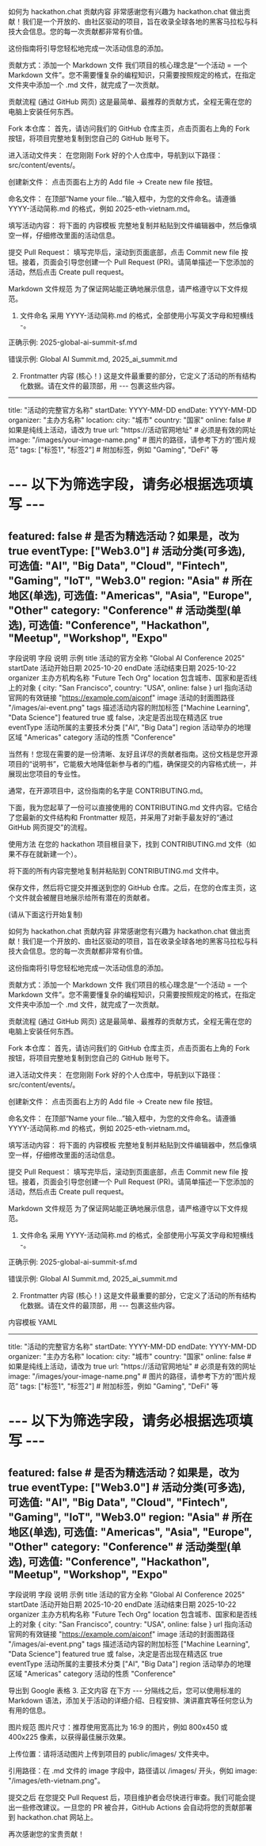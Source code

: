 如何为 hackathon.chat 贡献内容
非常感谢您有兴趣为 hackathon.chat 做出贡献！我们是一个开放的、由社区驱动的项目，旨在收录全球各地的黑客马拉松与科技大会信息。您的每一次贡献都非常有价值。

这份指南将引导您轻松地完成一次活动信息的添加。

贡献方式：添加一个 Markdown 文件
我们项目的核心理念是“一个活动 = 一个 Markdown 文件”。您不需要懂复杂的编程知识，只需要按照规定的格式，在指定文件夹中添加一个 .md 文件，就完成了一次贡献。

贡献流程 (通过 GitHub 网页)
这是最简单、最推荐的贡献方式，全程无需在您的电脑上安装任何东西。

Fork 本仓库：
首先，请访问我们的 GitHub 仓库主页，点击页面右上角的 Fork 按钮，将项目完整地复制到您自己的 GitHub 账号下。

进入活动文件夹：
在您刚刚 Fork 好的个人仓库中，导航到以下路径：src/content/events/。

创建新文件：
点击页面右上方的 Add file -> Create new file 按钮。

命名文件：
在顶部“Name your file...”输入框中，为您的文件命名。请遵循 YYYY-活动简称.md 的格式，例如 2025-eth-vietnam.md。

填写活动内容：
将下面的 内容模板 完整地复制并粘贴到文件编辑器中，然后像填空一样，仔细修改里面的活动信息。

提交 Pull Request：
填写完毕后，滚动到页面底部，点击 Commit new file 按钮。接着，页面会引导您创建一个 Pull Request (PR)。请简单描述一下您添加的活动，然后点击 Create pull request。

Markdown 文件规范
为了保证网站能正确地展示信息，请严格遵守以下文件规范。

1. 文件命名
采用 YYYY-活动简称.md 的格式，全部使用小写英文字母和短横线 -。

正确示例: 2025-global-ai-summit-sf.md

错误示例: Global AI Summit.md, 2025_ai_summit.md

2. Frontmatter 内容 (核心！)
这是文件最重要的部分，它定义了活动的所有结构化数据。请在文件的最顶部，用 --- 包裹这些内容。

---
title: "活动的完整官方名称"
startDate: YYYY-MM-DD
endDate: YYYY-MM-DD
organizer: "主办方名称"
location:
  city: "城市"
  country: "国家"
  online: false # 如果是纯线上活动，请改为 true
url: "https://活动官网地址" # 必须是有效的网址
image: "/images/your-image-name.png" # 图片的路径，请参考下方的“图片规范”
tags: ["标签1", "标签2"] # 附加标签，例如 "Gaming", "DeFi" 等

# --- 以下为筛选字段，请务必根据选项填写 ---
featured: false # 是否为精选活动？如果是，改为 true
eventType: ["Web3.0"]  # 活动分类(可多选), 可选值: "AI", "Big Data", "Cloud", "Fintech", "Gaming", "IoT", "Web3.0"
region: "Asia"     # 所在地区(单选), 可选值: "Americas", "Asia", "Europe", "Other"
category: "Conference" # 活动类型(单选), 可选值: "Conference", "Hackathon", "Meetup", "Workshop", "Expo"
---
字段说明
字段	说明	示例
title	活动的官方全称	"Global AI Conference 2025"
startDate	活动开始日期	2025-10-20
endDate	活动结束日期	2025-10-22
organizer	主办方机构名称	"Future Tech Org"
location	包含城市、国家和是否线上的对象	{ city: "San Francisco", country: "USA", online: false }
url	指向活动官网的有效链接	"https://example.com/aiconf"
image	活动的封面图路径	"/images/ai-event.png"
tags	描述活动内容的附加标签	["Machine Learning", "Data Science"]
featured	true 或 false，决定是否出现在精选区	true
eventType	活动所属的主要技术分类	["AI", "Big Data"]
region	活动举办的地理区域	"Americas"
category	活动的性质	"Conference"

当然有！您现在需要的是一份清晰、友好且详尽的贡献者指南。这份文档是您开源项目的“说明书”，它能极大地降低新参与者的门槛，确保提交的内容格式统一，并展现出您项目的专业性。

通常，在开源项目中，这份指南的名字是 CONTRIBUTING.md。

下面，我为您起草了一份可以直接使用的 CONTRIBUTING.md 文件内容。它结合了您最新的文件结构和 Frontmatter 规范，并采用了对新手最友好的“通过 GitHub 网页提交”的流程。

使用方法
在您的 hackathon 项目根目录下，找到 CONTRIBUTING.md 文件（如果不存在就新建一个）。

将下面的所有内容完整地复制并粘贴到 CONTRIBUTING.md 文件中。

保存文件，然后将它提交并推送到您的 GitHub 仓库。之后，在您的仓库主页，这个文件就会被醒目地展示给所有潜在的贡献者。

(请从下面这行开始复制)

如何为 hackathon.chat 贡献内容
非常感谢您有兴趣为 hackathon.chat 做出贡献！我们是一个开放的、由社区驱动的项目，旨在收录全球各地的黑客马拉松与科技大会信息。您的每一次贡献都非常有价值。

这份指南将引导您轻松地完成一次活动信息的添加。

贡献方式：添加一个 Markdown 文件
我们项目的核心理念是“一个活动 = 一个 Markdown 文件”。您不需要懂复杂的编程知识，只需要按照规定的格式，在指定文件夹中添加一个 .md 文件，就完成了一次贡献。

贡献流程 (通过 GitHub 网页)
这是最简单、最推荐的贡献方式，全程无需在您的电脑上安装任何东西。

Fork 本仓库：
首先，请访问我们的 GitHub 仓库主页，点击页面右上角的 Fork 按钮，将项目完整地复制到您自己的 GitHub 账号下。

进入活动文件夹：
在您刚刚 Fork 好的个人仓库中，导航到以下路径：src/content/events/。

创建新文件：
点击页面右上方的 Add file -> Create new file 按钮。

命名文件：
在顶部“Name your file...”输入框中，为您的文件命名。请遵循 YYYY-活动简称.md 的格式，例如 2025-eth-vietnam.md。

填写活动内容：
将下面的 内容模板 完整地复制并粘贴到文件编辑器中，然后像填空一样，仔细修改里面的活动信息。

提交 Pull Request：
填写完毕后，滚动到页面底部，点击 Commit new file 按钮。接着，页面会引导您创建一个 Pull Request (PR)。请简单描述一下您添加的活动，然后点击 Create pull request。

Markdown 文件规范
为了保证网站能正确地展示信息，请严格遵守以下文件规范。

1. 文件命名
采用 YYYY-活动简称.md 的格式，全部使用小写英文字母和短横线 -。

正确示例: 2025-global-ai-summit-sf.md

错误示例: Global AI Summit.md, 2025_ai_summit.md

2. Frontmatter 内容 (核心！)
这是文件最重要的部分，它定义了活动的所有结构化数据。请在文件的最顶部，用 --- 包裹这些内容。

内容模板
YAML

---
title: "活动的完整官方名称"
startDate: YYYY-MM-DD
endDate: YYYY-MM-DD
organizer: "主办方名称"
location:
  city: "城市"
  country: "国家"
  online: false # 如果是纯线上活动，请改为 true
url: "https://活动官网地址" # 必须是有效的网址
image: "/images/your-image-name.png" # 图片的路径，请参考下方的“图片规范”
tags: ["标签1", "标签2"] # 附加标签，例如 "Gaming", "DeFi" 等

# --- 以下为筛选字段，请务必根据选项填写 ---
featured: false # 是否为精选活动？如果是，改为 true
eventType: ["Web3.0"]  # 活动分类(可多选), 可选值: "AI", "Big Data", "Cloud", "Fintech", "Gaming", "IoT", "Web3.0"
region: "Asia"     # 所在地区(单选), 可选值: "Americas", "Asia", "Europe", "Other"
category: "Conference" # 活动类型(单选), 可选值: "Conference", "Hackathon", "Meetup", "Workshop", "Expo"
---
字段说明
字段	说明	示例
title	活动的官方全称	"Global AI Conference 2025"
startDate	活动开始日期	2025-10-20
endDate	活动结束日期	2025-10-22
organizer	主办方机构名称	"Future Tech Org"
location	包含城市、国家和是否线上的对象	{ city: "San Francisco", country: "USA", online: false }
url	指向活动官网的有效链接	"https://example.com/aiconf"
image	活动的封面图路径	"/images/ai-event.png"
tags	描述活动内容的附加标签	["Machine Learning", "Data Science"]
featured	true 或 false，决定是否出现在精选区	true
eventType	活动所属的主要技术分类	["AI", "Big Data"]
region	活动举办的地理区域	"Americas"
category	活动的性质	"Conference"

导出到 Google 表格
3. 正文内容
在下方 --- 分隔线之后，您可以使用标准的 Markdown 语法，添加关于活动的详细介绍、日程安排、演讲嘉宾等任何您认为有用的信息。

图片规范
图片尺寸：推荐使用宽高比为 16:9 的图片，例如 800x450 或 400x225 像素，以获得最佳展示效果。

上传位置：请将活动图片上传到项目的 public/images/ 文件夹中。

引用路径：在 .md 文件的 image 字段中，路径请以 /images/ 开头，例如 image: "/images/eth-vietnam.png"。

提交之后
在您提交 Pull Request 后，项目维护者会尽快进行审查。我们可能会提出一些修改建议。一旦您的 PR 被合并，GitHub Actions 会自动将您的贡献部署到 hackathon.chat 网站上。

再次感谢您的宝贵贡献！